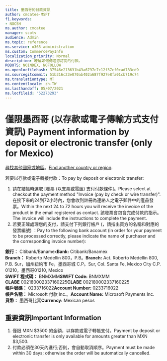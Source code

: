 ```yaml
---
title: 墨西哥的付款資訊
author: cmcatee-MSFT
f1.keywords:
- NOCSH
ms.author: cmcatee
manager: scotv
audience: Admin
ms.topic: reference
ms.service: o365-administration
ms.custom: CommercePayInfo
localization_priority: Normal
description: 瞭解如何傳送您訂閱的付款。
ROBOTS: NOINDEX, NOFOLLOW
ms.openlocfilehash: 37546e213631b43a6797c7c12f37cf0cad783cd9
ms.sourcegitcommit: 51b316c23e070ab402a687f927e8fa01cb719c74
ms.translationtype: MT
ms.contentlocale: zh-TW
ms.lasthandoff: 05/07/2021
ms.locfileid: "52273293"
---
```

# <a name="payment-information-by-deposit-or-electronic-transfer-only-for-mexico"></a><span data-ttu-id="cccf2-103">僅限墨西哥 (以存款或電子傳輸方式支付資訊) </span><span class="sxs-lookup"><span data-stu-id="cccf2-103">Payment information by deposit or electronic transfer (only for Mexico)</span></span>

<span data-ttu-id="cccf2-104">[尋找其他國家或地區](../billing-and-payments/pay-for-your-subscription.md)。</span><span class="sxs-lookup"><span data-stu-id="cccf2-104">[Find another country or region](../billing-and-payments/pay-for-your-subscription.md).</span></span>

<span data-ttu-id="cccf2-105">若要以存款或電子轉接付款：</span><span class="sxs-lookup"><span data-stu-id="cccf2-105">To pay by deposit or electronic transfer:</span></span>

1. <span data-ttu-id="cccf2-106">請在結帳時選取 [發票 (以支票或電匯) 支付付款條件]。</span><span class="sxs-lookup"><span data-stu-id="cccf2-106">Please select at checkout the payment method "Invoice (pay by check or wire transfer)".</span></span> <span data-ttu-id="cccf2-107">在接下來的24到72小時內，您會收到註冊為連絡人之電子郵件中的產品發票。</span><span class="sxs-lookup"><span data-stu-id="cccf2-107">Within the next 24 to 72 hours you will receive the invoice of the product in the email registered as contact.</span></span> <span data-ttu-id="cccf2-108">該發票會包含完成付款的指示。</span><span class="sxs-lookup"><span data-stu-id="cccf2-108">The invoice will include the instructions to complete the payment.</span></span>
2. <span data-ttu-id="cccf2-109">若要正確處理您的支付，請支付下列銀行帳戶 (，請指出買方的名稱和對應的發票編號) ：</span><span class="sxs-lookup"><span data-stu-id="cccf2-109">Pay to the following bank account (in order for your payment to be processed correctly, please indicate the name of purchaser and the corresponding invoice number):</span></span>  

<span data-ttu-id="cccf2-110">**銀行：** Citibank/Banamex</span><span class="sxs-lookup"><span data-stu-id="cccf2-110">**Bank:** Citibank/Banamex</span></span>  
<span data-ttu-id="cccf2-111">**Branch：** Roberto Medellin 800，P.B。</span><span class="sxs-lookup"><span data-stu-id="cccf2-111">**Branch:** Act. Roberto Medellin 800, P.B.</span></span> <span data-ttu-id="cccf2-112">Sur，加州紐約市 Fe，墨西哥城 C.P。</span><span class="sxs-lookup"><span data-stu-id="cccf2-112">Sur, Col. Santa Fe, Mexico City C.P.</span></span> <span data-ttu-id="cccf2-113">01210，墨西哥</span><span class="sxs-lookup"><span data-stu-id="cccf2-113">01210, Mexico</span></span>  
<span data-ttu-id="cccf2-114">**SWIFT 程式碼：** BNMXMM</span><span class="sxs-lookup"><span data-stu-id="cccf2-114">**SWIFT Code:** BNMXMM</span></span>  
<span data-ttu-id="cccf2-115">**CLABE** 002180002337160225</span><span class="sxs-lookup"><span data-stu-id="cccf2-115">**CLABE** 002180002337160225</span></span>  
<span data-ttu-id="cccf2-116">**帳戶號碼：** 0233716022</span><span class="sxs-lookup"><span data-stu-id="cccf2-116">**Account Number:** 0233716022</span></span>  
<span data-ttu-id="cccf2-117">**帳戶名稱：** Microsoft 付款 Inc.。</span><span class="sxs-lookup"><span data-stu-id="cccf2-117">**Account Name:** Microsoft Payments Inc.</span></span>  
<span data-ttu-id="cccf2-118">**貨幣：** 墨西哥比索</span><span class="sxs-lookup"><span data-stu-id="cccf2-118">**Currency:** Mexican pesos</span></span>

## <a name="important-information"></a><span data-ttu-id="cccf2-119">重要資訊</span><span class="sxs-lookup"><span data-stu-id="cccf2-119">Important Information</span></span>

1. <span data-ttu-id="cccf2-120">僅限 MXN $3500 的金額，以存款或電子轉帳支付。</span><span class="sxs-lookup"><span data-stu-id="cccf2-120">Payment by deposit or electronic transfer is only available for amounts greater than MXN $3,500.</span></span>
2. <span data-ttu-id="cccf2-121">付款必須在30天內進行;否則，會自動取消順序。</span><span class="sxs-lookup"><span data-stu-id="cccf2-121">Payment must be made within 30 days; otherwise the order will be automatically cancelled.</span></span>
